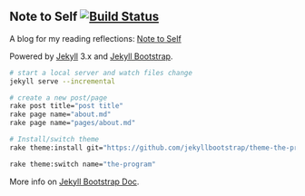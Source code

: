 ## Note to Self [![Build Status](https://travis-ci.org/leoman730/notetoself.svg?branch=master)](https://travis-ci.org/leoman730/notetoself)

A blog for my reading reflections: [Note to Self]

Powered by [Jekyll] 3.x and [Jekyll Bootstrap].

```sh
# start a local server and watch files change
jekyll serve --incremental

# create a new post/page
rake post title="post title"
rake page name="about.md"
rake page name="pages/about.md"

# Install/switch theme
rake theme:install git="https://github.com/jekyllbootstrap/theme-the-program.git"

rake theme:switch name="the-program"
```
More info on [Jekyll Bootstrap Doc].


[Note to Self]: http://leoman730.github.io/notetoself
[Jekyll]: https://jekyllrb.com/
[Jekyll Bootstrap]: http://jekyllbootstrap.com/
[Jekyll Bootstrap Doc]: http://jekyllbootstrap.com/usage/jekyll-quick-start.html
